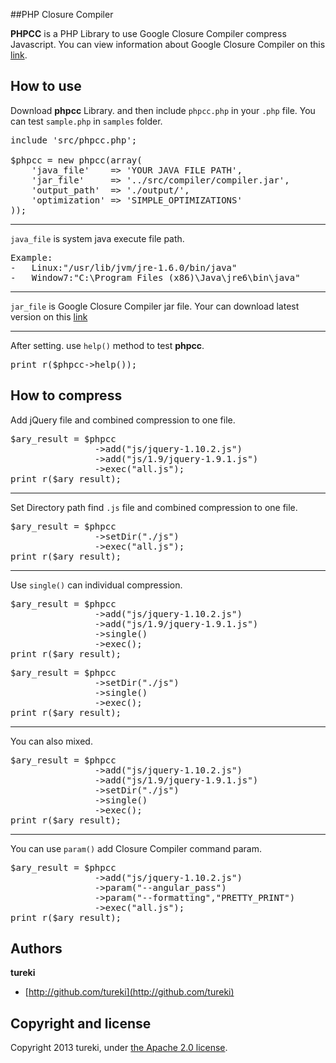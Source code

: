 ##PHP Closure Compiler

**PHPCC** is a PHP Library to use Google Closure Compiler compress Javascript.
You can view information about Google Closure Compiler on this [link](https://developers.google.com/closure/compiler/).



## How to use

Download **phpcc** Library. and then include <code>phpcc.php</code> in your <code>.php</code> file. You can test <code>sample.php</code> in <code>samples</code> folder.

<pre>
include 'src/phpcc.php';

$phpcc = new phpcc(array(
	'java_file'    => 'YOUR JAVA FILE PATH',
	'jar_file'     => '../src/compiler/compiler.jar', 
	'output_path'  => './output/',
	'optimization' => 'SIMPLE_OPTIMIZATIONS'
));
</pre>



----

<code>java_file</code> is system java execute file path. 
<pre>
Example:
-   Linux:"/usr/lib/jvm/jre-1.6.0/bin/java"
-   Window7:"C:\Program Files (x86)\Java\jre6\bin\java"
</pre>




----

<code>jar_file</code> is Google Closure Compiler jar file. Your can download latest version on this [link](http://code.google.com/p/closure-compiler/wiki/BinaryDownloads)




----

After setting. use <code>help()</code> method to test **phpcc**. 
<pre>
print_r($phpcc->help());
</pre>



## How to compress

Add jQuery file and combined compression to one file.
<pre>
$ary_result = $phpcc
                ->add("js/jquery-1.10.2.js")
                ->add("js/1.9/jquery-1.9.1.js")
                ->exec("all.js");
print_r($ary_result);
</pre>



----

Set Directory path find <code>.js</code> file and combined compression to one file.
<pre>
$ary_result = $phpcc
                ->setDir("./js")
                ->exec("all.js");
print_r($ary_result);
</pre>



----

Use <code>single()</code> can individual compression.
<pre>
$ary_result = $phpcc
                ->add("js/jquery-1.10.2.js")
                ->add("js/1.9/jquery-1.9.1.js")
                ->single()
                ->exec();
print_r($ary_result);
</pre>
<pre>
$ary_result = $phpcc
                ->setDir("./js")
                ->single()
                ->exec();
print_r($ary_result);
</pre>



----

You can also mixed.
<pre>
$ary_result = $phpcc
                ->add("js/jquery-1.10.2.js")
                ->add("js/1.9/jquery-1.9.1.js")
                ->setDir("./js")
                ->single()
                ->exec();
print_r($ary_result);
</pre>



----

You can use <code>param()</code> add Closure Compiler command param.
<pre>
$ary_result = $phpcc
                ->add("js/jquery-1.10.2.js")
                ->param("--angular_pass")
                ->param("--formatting","PRETTY_PRINT")
                ->exec("all.js");
print_r($ary_result);
</pre>



## Authors

**tureki**

+ [http://github.com/tureki](http://github.com/tureki)



## Copyright and license

Copyright 2013 tureki, under [the Apache 2.0 license](LICENSE).

